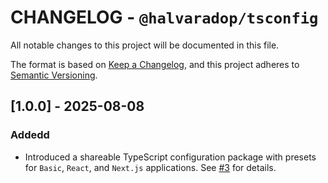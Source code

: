 # CHANGELOG - `@halvaradop/tsconfig`

All notable changes to this project will be documented in this file.

The format is based on [Keep a Changelog](https://keepachangelog.com/en/1.1.0/),
and this project adheres to [Semantic Versioning](https://semver.org/spec/v2.0.0.html).

## [1.0.0] - 2025-08-08

### Addedd

- Introduced a shareable TypeScript configuration package with presets for `Basic`, `React`, and `Next.js` applications. See [#3](https://github.com/halvaradop/configs/pull/3) for details.
